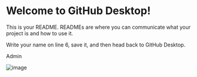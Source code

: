 # Welcome to GitHub Desktop!

This is your README. READMEs are where you can communicate what your project is and how to use it.

Write your name on line 6, save it, and then head back to GitHub Desktop.

Admin 

![image](https://user-images.githubusercontent.com/35042430/176515232-6d2e0a85-ff88-4262-ae57-d994607935bf.png)
